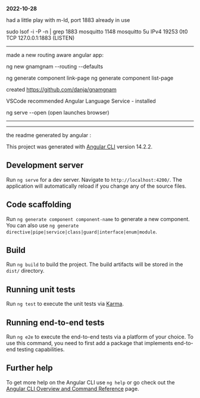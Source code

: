 **2022-10-28**

had a little play with m-ld, port 1883 already in use

sudo lsof -i -P -n | grep 1883
mosquitto 1148 mosquitto 5u IPv4 19253 0t0 TCP 127.0.0.1:1883 (LISTEN)

---

made a new routing aware angular app:

ng new gnamgnam --routing --defaults

ng generate component link-page
ng generate component list-page

created https://github.com/danja/gnamgnam

VSCode recommended Angular Language Service - installed

ng serve --open (open launches browser)

---

---

the readme generated by angular :

This project was generated with [Angular CLI](https://github.com/angular/angular-cli) version 14.2.2.

## Development server

Run `ng serve` for a dev server. Navigate to `http://localhost:4200/`. The application will automatically reload if you change any of the source files.

## Code scaffolding

Run `ng generate component component-name` to generate a new component. You can also use `ng generate directive|pipe|service|class|guard|interface|enum|module`.

## Build

Run `ng build` to build the project. The build artifacts will be stored in the `dist/` directory.

## Running unit tests

Run `ng test` to execute the unit tests via [Karma](https://karma-runner.github.io).

## Running end-to-end tests

Run `ng e2e` to execute the end-to-end tests via a platform of your choice. To use this command, you need to first add a package that implements end-to-end testing capabilities.

## Further help

To get more help on the Angular CLI use `ng help` or go check out the [Angular CLI Overview and Command Reference](https://angular.io/cli) page.
